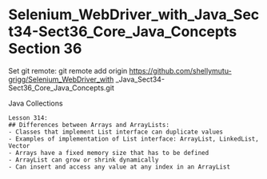 # Selenium_WebDriver_with_Java_Sect34-Sect36_Core_Java_Concepts Section 36

Set git remote:
git remote add origin https://github.com/shellymutu-grigg/Selenium_WebDriver_with
_Java_Sect34-Sect36_Core_Java_Concepts.git
	
Java Collections

	Lesson 314:
	## Differences between Arrays and ArrayLists:
	- Classes that implement List interface can duplicate values
	- Examples of implementation of List interface: ArrayList, LinkedList, Vector
	- Arrays have a fixed memory size that has to be defined
	- ArrayList can grow or shrink dynamically
	- Can insert and access any value at any index in an ArrayList